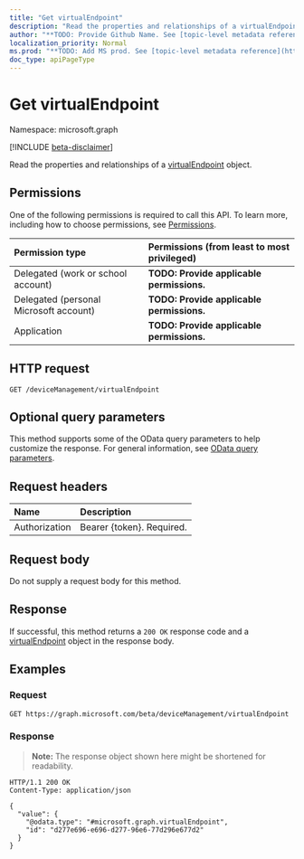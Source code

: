 ```yaml
---
title: "Get virtualEndpoint"
description: "Read the properties and relationships of a virtualEndpoint object."
author: "**TODO: Provide Github Name. See [topic-level metadata reference](https://msgo.azurewebsites.net/add/document/guidelines/metadata.html#topic-level-metadata)**"
localization_priority: Normal
ms.prod: "**TODO: Add MS prod. See [topic-level metadata reference](https://msgo.azurewebsites.net/add/document/guidelines/metadata.html#topic-level-metadata)**"
doc_type: apiPageType
---
```


# Get virtualEndpoint
Namespace: microsoft.graph

[!INCLUDE [beta-disclaimer](../../includes/beta-disclaimer.md)]

Read the properties and relationships of a [virtualEndpoint](../resources/virtualendpoint.md) object.

## Permissions
One of the following permissions is required to call this API. To learn more, including how to choose permissions, see [Permissions](/graph/permissions-reference).

|Permission type|Permissions (from least to most privileged)|
|:---|:---|
|Delegated (work or school account)|**TODO: Provide applicable permissions.**|
|Delegated (personal Microsoft account)|**TODO: Provide applicable permissions.**|
|Application|**TODO: Provide applicable permissions.**|

## HTTP request

<!-- {
  "blockType": "ignored"
}
-->
``` http
GET /deviceManagement/virtualEndpoint
```

## Optional query parameters
This method supports some of the OData query parameters to help customize the response. For general information, see [OData query parameters](/graph/query-parameters).

## Request headers
|Name|Description|
|:---|:---|
|Authorization|Bearer {token}. Required.|

## Request body
Do not supply a request body for this method.

## Response

If successful, this method returns a `200 OK` response code and a [virtualEndpoint](../resources/virtualendpoint.md) object in the response body.

## Examples

### Request
<!-- {
  "blockType": "request",
  "name": "get_virtualendpoint"
}
-->
``` http
GET https://graph.microsoft.com/beta/deviceManagement/virtualEndpoint
```


### Response
>**Note:** The response object shown here might be shortened for readability.
<!-- {
  "blockType": "response",
  "truncated": true,
  "@odata.type": "microsoft.graph.virtualEndpoint"
}
-->
``` http
HTTP/1.1 200 OK
Content-Type: application/json

{
  "value": {
    "@odata.type": "#microsoft.graph.virtualEndpoint",
    "id": "d277e696-e696-d277-96e6-77d296e677d2"
  }
}
```


